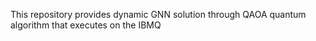 This repository provides dynamic GNN solution through QAOA quantum algorithm that executes on the IBMQ
